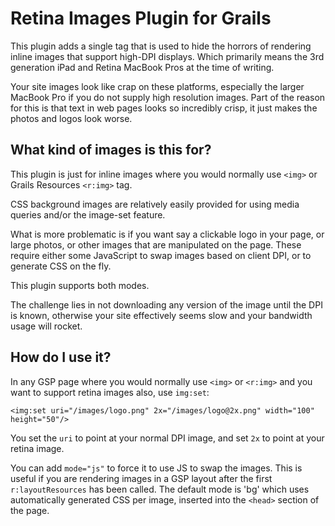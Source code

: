 # Retina Images Plugin for Grails

This plugin adds a single tag that is used to hide the horrors of rendering inline images that support high-DPI displays. Which primarily means the 3rd generation iPad and Retina MacBook Pros at the time of writing.

Your site images look like crap on these platforms, especially the larger MacBook Pro if you do not supply high resolution images. Part of the reason for this is that text in web pages looks so incredibly crisp, it just makes the photos and logos look worse.

## What kind of images is this for?

This plugin is just for inline images where you would normally use `<img>` or Grails Resources `<r:img>` tag.

CSS background images are relatively easily provided for using media queries and/or the image-set feature.

What is more problematic is if you want say a clickable logo in your page, or large photos, or other images that are manipulated on the page. These require either some JavaScript to swap images based on client DPI, or to generate CSS on the fly.

This plugin supports both modes.

The challenge lies in not downloading any version of the image until the DPI is known, otherwise your site effectively seems slow and your bandwidth usage will rocket.

## How do I use it?

In any GSP page where you would normally use `<img>` or `<r:img>` and you want to support retina images also, use `img:set`:

	<img:set uri="/images/logo.png" 2x="/images/logo@2x.png" width="100" height="50"/>

You set the `uri` to point at your normal DPI image, and set `2x` to point at your retina image. 

You can add `mode="js"` to force it to use JS to swap the images. This is useful if you are rendering images in a GSP layout after the first `r:layoutResources` has been called. The default mode is 'bg' which uses automatically generated CSS per image, inserted into the `<head>` section of the page.

